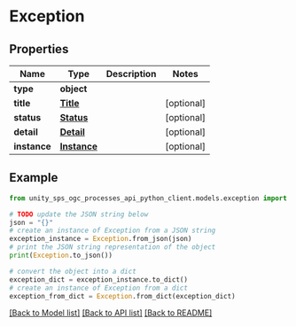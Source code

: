 # Exception


## Properties

Name | Type | Description | Notes
------------ | ------------- | ------------- | -------------
**type** | **object** |  | 
**title** | [**Title**](Title.md) |  | [optional] 
**status** | [**Status**](Status.md) |  | [optional] 
**detail** | [**Detail**](Detail.md) |  | [optional] 
**instance** | [**Instance**](Instance.md) |  | [optional] 

## Example

```python
from unity_sps_ogc_processes_api_python_client.models.exception import Exception

# TODO update the JSON string below
json = "{}"
# create an instance of Exception from a JSON string
exception_instance = Exception.from_json(json)
# print the JSON string representation of the object
print(Exception.to_json())

# convert the object into a dict
exception_dict = exception_instance.to_dict()
# create an instance of Exception from a dict
exception_from_dict = Exception.from_dict(exception_dict)
```
[[Back to Model list]](../README.md#documentation-for-models) [[Back to API list]](../README.md#documentation-for-api-endpoints) [[Back to README]](../README.md)


